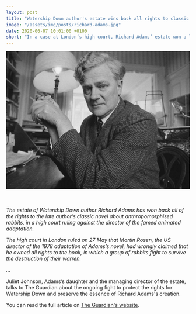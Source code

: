 ```yaml
---
layout: post
title: "Watership Down author's estate wins back all rights to classic novel"
image: "/assets/img/posts/richard-adams.jpg"
date: 2020-06-07 10:01:00 +0100
short: "In a case at London’s high court, Richard Adams’ estate won a longstanding claim against Martin Rosen, director of the 1978 animation."
---
```


![Richard Adams](/assets/img/posts/richard-adams.jpg)

<br/>

_The estate of Watership Down author Richard Adams has won back all of the rights to the late author’s classic novel about anthropomorphised rabbits, in a high court ruling against the director of the famed animated adaptation._

_The high court in London ruled on 27 May that Martin Rosen, the US director of the 1978 adaptation of Adams’s novel, had wrongly claimed that he owned all rights to the book, in which a group of rabbits fight to survive the destruction of their warren._

_..._

Juliet Johnson, Adams’s daughter and the managing director of the estate, talks to The Guardian about the ongoing fight to protect the rights for Watership Down and preserve the essence of Richard Adams's creation.

You can read the full article on [The Guardian's website](https://www.theguardian.com/books/2020/jun/01/watership-down-author-richard-adams-wins-back-rights-to-classic-novel).